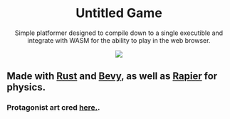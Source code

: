 <div align='center'>
    <h1>Untitled Game</h1>
    <p>Simple platformer designed to compile down to a single executible and integrate with WASM for the ability to play in the web browser.</p>
</div>

<p align="center">
    <img src="https://img.itch.zone/aW1hZ2UvMjIxMTY4My8xMzA4MDQyMi5naWY=/original/ZGtfct.gi" />
</p>

## Made with [Rust](https://rust-lang.org) and [Bevy](https://bevyengine.org), as well as [Rapier](https://rapier.rs) for physics.

### Protagonist art cred [here.](https://pixivan.itch.io/red-sprite-4-directional-free-version).
